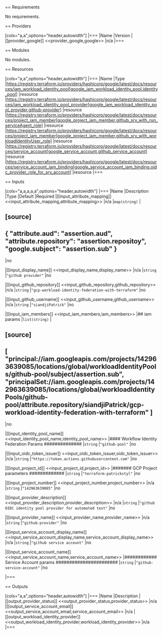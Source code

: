 == Requirements

No requirements.

== Providers

[cols="a,a",options="header,autowidth"]
|===
|Name |Version
|[[provider_google]] <<provider_google,google>> |n/a
|===

== Modules

No modules.

== Resources

[cols="a,a",options="header,autowidth"]
|===
|Name |Type
|https://registry.terraform.io/providers/hashicorp/google/latest/docs/resources/iam_workload_identity_pool[google_iam_workload_identity_pool.identity_pool] |resource
|https://registry.terraform.io/providers/hashicorp/google/latest/docs/resources/iam_workload_identity_pool_provider[google_iam_workload_identity_pool_provider.github-provider] |resource
|https://registry.terraform.io/providers/hashicorp/google/latest/docs/resources/project_iam_member[google_project_iam_member.github_srv_with_run_serviceAgent_role] |resource
|https://registry.terraform.io/providers/hashicorp/google/latest/docs/resources/project_iam_member[google_project_iam_member.github_srv_with_workloadIdentityUser_role] |resource
|https://registry.terraform.io/providers/hashicorp/google/latest/docs/resources/service_account[google_service_account.github_service_account] |resource
|https://registry.terraform.io/providers/hashicorp/google/latest/docs/resources/service_account_iam_binding[google_service_account_iam_binding.oidc_provider_role_for_srv_account] |resource
|===

== Inputs

[cols="a,a,a,a,a",options="header,autowidth"]
|===
|Name |Description |Type |Default |Required
|[[input_attribute_mapping]] <<input_attribute_mapping,attribute_mapping>>
|n/a
|`map(string)`
|

[source]
----
{
  "attribute.aud": "assertion.aud",
  "attribute.repository": "assertion.repositoy",
  "google.subject": "assertion.sub"
}
----

|no

|[[input_display_name]] <<input_display_name,display_name>>
|n/a
|`string`
|`"github provider"`
|no

|[[input_github_repository]] <<input_github_repository,github_repository>>
|n/a
|`string`
|`"gcp-workload-identity-federation-with-terraform"`
|no

|[[input_github_username]] <<input_github_username,github_username>>
|n/a
|`string`
|`"siandjiPatrick"`
|no

|[[input_iam_members]] <<input_iam_members,iam_members>>
|## iam params
|`list(string)`
|

[source]
----
[
  "principal://iam.googleapis.com/projects/142963639085/locations/global/workloadIdentityPools/github-pool/subject/assertion.sub",
  "principalSet://iam.googleapis.com/projects/142963639085/locations/global/workloadIdentityPools/github-pool/attribute.repository/siandjiPatrick/gcp-workload-identity-federation-with-terraform"
]
----

|no

|[[input_identity_pool_name]] <<input_identity_pool_name,identity_pool_name>>
|#### Workflow Identity Federation Params ##############
|`string`
|`"github-pool"`
|no

|[[input_oidc_token_issuer]] <<input_oidc_token_issuer,oidc_token_issuer>>
|n/a
|`string`
|`"https://token.actions.githubusercontent.com"`
|no

|[[input_project_id]] <<input_project_id,project_id>>
|####### GCP Project parameters #############
|`string`
|`"terraform-patrickstyl"`
|no

|[[input_project_number]] <<input_project_number,project_number>>
|n/a
|`string`
|`"142963639085"`
|no

|[[input_provider_description]] <<input_provider_description,provider_description>>
|n/a
|`string`
|`"github OIDC identity pool provider for automated test"`
|no

|[[input_provider_name]] <<input_provider_name,provider_name>>
|n/a
|`string`
|`"github-provider"`
|no

|[[input_service_account_display_name]] <<input_service_account_display_name,service_account_display_name>>
|n/a
|`string`
|`"github service account"`
|no

|[[input_service_account_name]] <<input_service_account_name,service_account_name>>
|############  Service Account params  #######################
|`string`
|`"github-service-account"`
|no

|===

== Outputs

[cols="a,a",options="header,autowidth"]
|===
|Name |Description
|[[output_provider_status]] <<output_provider_status,provider_status>> |n/a
|[[output_service_account_email]] <<output_service_account_email,service_account_email>> |n/a
|[[output_workload_identity_provider]] <<output_workload_identity_provider,workload_identity_provider>> |n/a
|===
